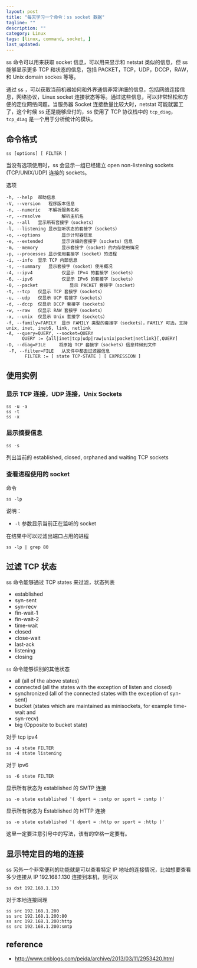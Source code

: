 ```yaml
---
layout: post
title: "每天学习一个命令：ss socket 数据"
tagline: ""
description: ""
category: Linux
tags: [linux, command, socket, ]
last_updated:
---
```


ss 命令可以用来获取 socket 信息，可以用来显示和 netstat 类似的信息，但 ss 能够显示更多 TCP 和状态的信息，包括 PACKET，TCP，UDP，DCCP，RAW，和 Unix domain sockes 等等。

通过 ss ，可以获取当前机器如何和外界通信非常详细的信息，包括网络连接信息，网络协议，Linux socket 连接状态等等。通过这些信息，可以非常轻松和方便的定位网络问题。当服务器 Socket 连接数量比较大时，netstat 可能就罢工了，这个时候 ss 还是能够应付的，ss 使用了 TCP 协议栈中的 `tcp_diag`，`tcp_diag` 是一个用于分析统计的模块。

## 命令格式

    ss [options] [ FILTER ]

当没有选项使用时，ss 会显示一组已经建立 open non-listening sockets (TCP/UNIX/UDP) 连接的 sockets。

选项

    -h, --help	帮助信息
    -V, --version	程序版本信息
    -n, --numeric	不解析服务名称
    -r, --resolve        解析主机名
    -a, --all	显示所有套接字（sockets）
    -l, --listening	显示监听状态的套接字（sockets）
    -o, --options        显示计时器信息
    -e, --extended       显示详细的套接字（sockets）信息
    -m, --memory         显示套接字（socket）的内存使用情况
    -p, --processes	显示使用套接字（socket）的进程
    -i, --info	显示 TCP 内部信息
    -s, --summary	显示套接字（socket）使用概况
    -4, --ipv4           仅显示 IPv4 的套接字（sockets）
    -6, --ipv6           仅显示 IPv6 的套接字（sockets）
    -0, --packet	        显示 PACKET 套接字（socket）
    -t, --tcp	仅显示 TCP 套接字（sockets）
    -u, --udp	仅显示 UCP 套接字（sockets）
    -d, --dccp	仅显示 DCCP 套接字（sockets）
    -w, --raw	仅显示 RAW 套接字（sockets）
    -x, --unix	仅显示 Unix 套接字（sockets）
    -f, --family=FAMILY  显示 FAMILY 类型的套接字（sockets），FAMILY 可选，支持  unix, inet, inet6, link, netlink
    -A, --query=QUERY, --socket=QUERY
          QUERY := {all|inet|tcp|udp|raw|unix|packet|netlink}[,QUERY]
    -D, --diag=FILE     将原始 TCP 套接字（sockets）信息转储到文件
     -F, --filter=FILE   从文件中都去过滤器信息
           FILTER := [ state TCP-STATE ] [ EXPRESSION ]

## 使用实例

### 显示 TCP 连接，UDP 连接，Unix Sockets

    ss -u -a
    ss -t
    ss -x

### 显示摘要信息

    ss -s

列出当前的 established, closed, orphaned and waiting TCP sockets

### 查看进程使用的 socket

命令

    ss -lp

说明：

- `-l` 参数显示当前正在监听的 socket

在结果中可以过滤出端口占用的进程

    ss -lp | grep 80


## 过滤 TCP 状态
ss 命令能够通过 TCP states 来过滤，状态列表

- established
- syn-sent
- syn-recv
- fin-wait-1
- fin-wait-2
- time-wait
- closed
- close-wait
- last-ack
- listening
- closing

`ss` 命令能够识别的其他状态

- all (all of the above states)
- connected (all the states with the exception of listen and closed)
- synchronized (all of the connected states with the exception of syn-sent)
- bucket (states which are maintained as minisockets, for example time-wait and
- syn-recv)
- big (Opposite to bucket state)

对于 tcp ipv4

    ss -4 state FILTER
    ss -4 state listening

对于 ipv6

    ss -6 state FILTER

显示所有状态为 established 的 SMTP 连接

    ss -o state established '( dport = :smtp or sport = :smtp )'

显示所有状态为 Established 的 HTTP 连接

    ss -o state established '( dport = :http or sport = :http )'

这里一定要注意引号中的写法，该有的空格一定要有。

## 显示特定目的地的连接
ss 另外一个非常便利的功能就是可以查看特定 IP 地址的连接情况，比如想要查看多少连接从 IP 192.168.1.130 连接到本机，则可以

    ss dst 192.168.1.130

对于本地连接同理

    ss src 192.168.1.200
    ss src 192.168.1.200:80
    ss src 192.168.1.200:http
    ss src 192.168.1.200:smtp


## reference

- <http://www.cnblogs.com/peida/archive/2013/03/11/2953420.html>
